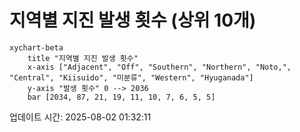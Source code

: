 # 지역별 지진 발생 횟수 (상위 10개)

```mermaid
xychart-beta
    title "지역별 지진 발생 횟수"
    x-axis ["Adjacent", "Off", "Southern", "Northern", "Noto,", "Central", "Kiisuido", "미분류", "Western", "Hyuganada"]
    y-axis "발생 횟수" 0 --> 2036
    bar [2034, 87, 21, 19, 11, 10, 7, 6, 5, 5]
```

업데이트 시간: 2025-08-02 01:32:11

